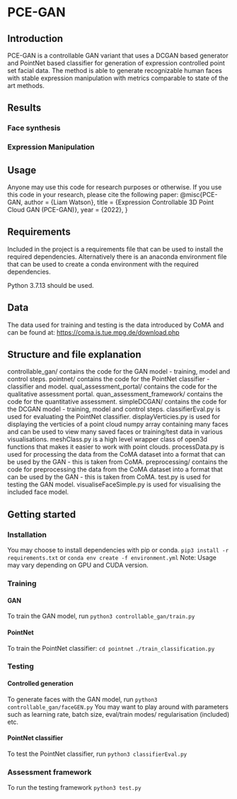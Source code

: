 # PCE-GAN
## Introduction
PCE-GAN is a controllable GAN variant that uses a DCGAN based generator and PointNet based classifier for generation of expression controlled point set facial data. 
The method is able to generate recognizable human faces with stable expression manipulation with metrics comparable to state of the art methods.
## Results

### Face synthesis
### Expression Manipulation

## Usage
Anyone may use this code for research purposes or otherwise. If you use this code in your research, please cite the following paper:
@misc{PCE-GAN,
    author = {Liam Watson},
    title = {Expression Controllable 3D Point Cloud GAN (PCE-GAN)},
    year = {2022},
}
## Requirements
Included in the project is a requirements file that can be used to install the required dependencies.
Alternatively there is an anaconda environment file that can be used to create a conda environment with the required dependencies.

Python 3.7.13 should be used.

## Data
The data used for training and testing is the data introduced by CoMA and can be found at: https://coma.is.tue.mpg.de/download.php

## Structure and file explanation
controllable_gan/ contains the code for the GAN model - training, model and control steps.
pointnet/ contains the code for the PointNet classifier - classifier and model.
qual_assessment_portal/ contains the code for the qualitative assessment portal.
quan_assessment_framework/ contains the code for the quantitative assessment.
simpleDCGAN/ contains the code for the DCGAN model - training, model and control steps.
classifierEval.py is used for evaluating the PointNet classifier.
displayVerticies.py is used for displaying the verticies of a point cloud numpy array containing many faces and can be used to view many saved faces or training/test data in various visualisations.
meshClass.py is a high level wrapper class of open3d functions that makes it easier to work with point clouds.
processData.py is used for processing the data from the CoMA dataset into a format that can be used by the GAN - this is taken from CoMA.
preprocessing/ contains the code for preprocessing the data from the CoMA dataset into a format that can be used by the GAN - this is taken from CoMA.
test.py is used for testing the GAN model.
visualiseFaceSimple.py is used for visualising the included face model.

## Getting started 
### Installation 
You may choose to install dependencies with pip or conda. 
`pip3 install -r requirements.txt` or `conda env create -f environment.yml`
Note: Usage may vary depending on GPU and CUDA version.
### Training
#### GAN 
To train the GAN model, run `python3 controllable_gan/train.py`
#### PointNet
To train the PointNet classifier:
`cd pointnet`
`./train_classification.py`

### Testing
#### Controlled generation
To generate faces with the GAN model, run `python3 controllable_gan/faceGEN.py`
You may want to play around with parameters such as learning rate, batch size, eval/train modes/ regularisation (included) etc.
#### PointNet classifier
To test the PointNet classifier, run `python3 classifierEval.py`

### Assessment framework
To run the testing framework `python3 test.py` 


